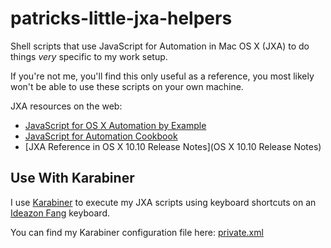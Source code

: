 patricks-little-jxa-helpers
===========================

 Shell scripts that use JavaScript for Automation in Mac OS X (JXA) to do things _very_ specific to my work setup.

 If you're not me, you'll find this only useful as a reference, you most likely won't be able to use these scripts on your own machine.

 JXA resources on the web:

 * [JavaScript for OS X Automation by Example](http://developer.telerik.com/featured/javascript-os-x-automation-example/)
 * [JavaScript for Automation Cookbook](https://github.com/dtinth/JXA-Cookbook/wiki)
 * [JXA Reference in OS X 10.10 Release Notes](OS X 10.10 Release Notes)

## Use With Karabiner

I use [Karabiner](https://github.com/tekezo/Karabiner) to execute my JXA scripts using keyboard shortcuts on an [Ideazon Fang](http://ecx.images-amazon.com/images/I/51XBVJ4807L._SS500_.jpg) keyboard.

You can find my Karabiner configuration file here: [private.xml](karabiner/private.xml)
